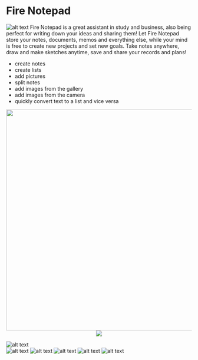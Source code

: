 # Fire Notepad
![alt text](https://github.com/kabasonic/notepad/blob/main/screenshots/template.png?raw=true)
Fire Notepad is a great assistant in study and business, also being perfect for writing down your ideas and sharing them! Let Fire Notepad store your notes, documents, memos and everything else, while your mind is free to create new projects and set new goals. Take notes anywhere, draw and make sketches anytime, save and share your records and plans!
* create notes
* create lists
* add pictures
* split notes
* add images from the gallery
* add images from the camera
* quickly convert text to a list and vice versa

<p align="center">
  <img width="800" height="600" src="https://github.com/kabasonic/notepad/blob/main/screenshots/1.png">
    <img  src="https://github.com/kabasonic/notepad/blob/main/screenshots/2.png">
</p>


![alt text](https://github.com/kabasonic/notepad/blob/main/screenshots/1.png?raw=true)  
![alt text](https://github.com/kabasonic/notepad/blob/main/screenshots/2.png?raw=true)
![alt text](https://github.com/kabasonic/notepad/blob/main/screenshots/3.png?raw=true)
![alt text](https://github.com/kabasonic/notepad/blob/main/screenshots/4.png?raw=true)
![alt text](https://github.com/kabasonic/notepad/blob/main/screenshots/5.png?raw=true)
![alt text](https://github.com/kabasonic/notepad/blob/main/screenshots/6.png?raw=true)
